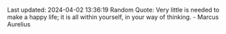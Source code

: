 Last updated: 2024-04-02 13:36:19
Random Quote: Very little is needed to make a happy life; it is all within yourself, in your way of thinking. - Marcus Aurelius